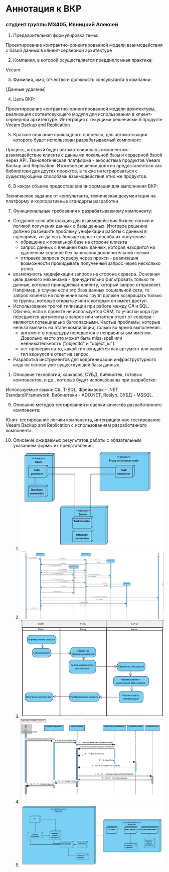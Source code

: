 # Аннотация к ВКР

### студент группы M3405, Ивницкий Алексей

1. Предварительная формулировка темы:

Проектирование контрактно-ориентированной модели взаимодействия с базой данных в клиент-серверной архитектуре

2. Компания, в которой осуществляется преддипломная практика:

Veeam

3. Фамилия, имя, отчество и должность консультанта в компании:

[Данные удалены]

4. Цель ВКР:

Проектирование контрактно-ориентированной модели архитектуры, реализация соответсвующего модуля для использования в клиент-серверной архитектуре. Интеграция с текущими решениями в продукте Veeam Backup and Replication

5. Краткое описание прикладного процесса, для автоматизации которого будет использован разрабатываемый компонент:

Процесс, который будет автоматизирован компонентом - взаимодействие клиента с данными локальной базы и серверной базой через API. Технологическая платформа - экосистема продуктов Veeam Backup and Replication. Итоговое решение должно предоставляться как библиотеки для других проектов, а также интегрироваться с существующими способами взаимодействия этих же продуктов.

6. В каком объеме предоставлена информация для выполнения ВКР:

Техническое задание от консультанта, техническая документация на платформу и корпоративные стандарты разработки

7. Функциональные требования к разрабатываемому компоненту:

- Создание слоя абстракции для взаимодействия бизнес логики и логикой получения данных с базы данных. Итоговое решение должно разрешить проблему унификации работы с данным в сценариях, когда есть больше одного способа их получения:
  - обращение к локальной базе на стороне клиента
  - запрос данных с внешней базы данных, которая находится на удаленном сервере без написания дополнительной логики
  - отправка запроса серверу через прокси - реализация возможности прокидывать полученный запрос через несколько узлов.
- возможность модификации запроса на стороне сервера. Основная цель данного механизма - принудительно фильтровать только те данные, которые принадлежат клиенту, который запрос отправляет. Например, в случае если это база данных социальной сети, то запрос клиента на получение всех групп должен возвращать только те группы, которые открытые или к которым он имеет доступ.
- Использование трогой типизации при работе между C# и SQL. Обычно, если в проекте не используется ORM, то участки кода где передаются аргументы в запрос или читается ответ от сервера - являются потенциально багоопасными. Частые проблемы, которые нельзя выявить на этапе компиляции, только во время выполнения:
  - аргумент в процедуру передается с неправильным именем. Довольно часто это может быть miss-spell или невнимательность ("objectId" и "object_id").
  - нет проверки на то, какой тип ожидается как аргумент или какой тип вернулся в ответ на запрос.
- Разработка инструментов для кодогенерации инфраструктурного кода на основе уже существующей базы данных.

1. Описание технологий, каркасов, СУБД, библиотек, готовых компонентов, и др., которые будут использованы при разработке:

Используемые языки: C#, T-SQL. Фреймворк - .NET Standard/Framework. Библиотеки - ADO.NET, Roslyn. СУБД - MSSQL.

9. Описание методов тестирования и оценки качества разработанного компонента:

Юнит-тестирование логики компонента, интеграционное тестирование Veeam Backup and Replication с использованием разработанного компонента.

10. Описание ожидаемых результатов работы с обязательным указанием формы их представления:
    1. ![Deployment](img/Deployment.jpg)
    2. ![Sequence](img/Sequence&#32;(client&#32;side).jpg)
    3. ![activity_client_proxy_server](img/activity_client_proxy_server.png)
    4. ![Contract](img/contract_h.png)
    5. ![Contract Deploy](img/contract_deploy.png)